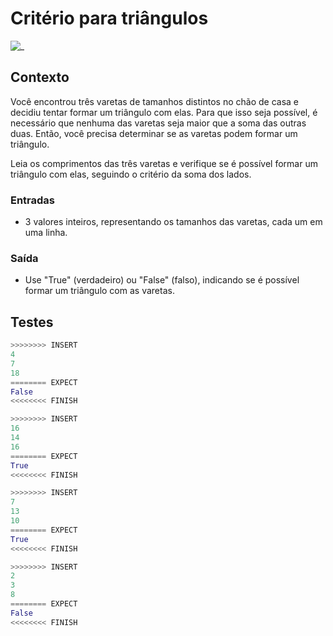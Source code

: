 # Critério para triângulos

![_](https://raw.githubusercontent.com/qxcodefup/arcade/master/base/varetas/cover.jpg)

## Contexto

Você encontrou três varetas de tamanhos distintos no chão de casa e decidiu tentar formar um triângulo com elas. Para que isso seja possível, é necessário que nenhuma das varetas seja maior que a soma das outras duas. Então, você precisa determinar se as varetas podem formar um triângulo.

Leia os comprimentos das três varetas e verifique se é possível formar um triângulo com elas, seguindo o critério da soma dos lados.

### Entradas

- 3 valores inteiros, representando os tamanhos das varetas, cada um em uma linha.

### Saída

- Use "True" (verdadeiro) ou "False" (falso), indicando se é possível formar um triângulo com as varetas.

## Testes

``` py
>>>>>>>> INSERT
4
7
18
======== EXPECT
False
<<<<<<<< FINISH
```

```py
>>>>>>>> INSERT
16
14
16
======== EXPECT
True
<<<<<<<< FINISH
```

```py
>>>>>>>> INSERT
7
13
10
======== EXPECT
True
<<<<<<<< FINISH
```

```py
>>>>>>>> INSERT
2
3
8
======== EXPECT
False
<<<<<<<< FINISH
```
